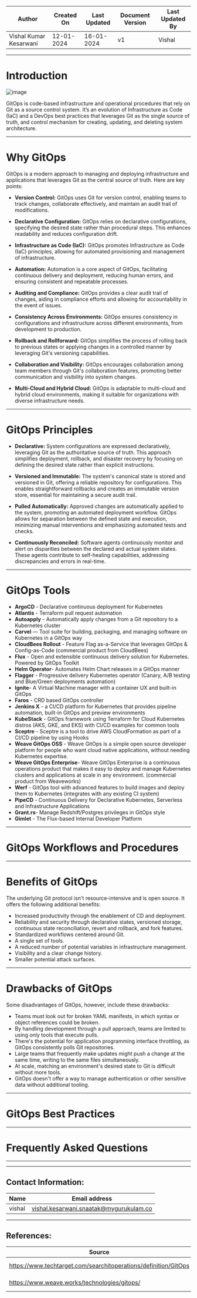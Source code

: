 | Author | Created On | Last Updated | Document Version | Last Updated By |
| ------ | ---------- | ------------ | ---------------- | --------------- |
| Vishal Kumar Kesarwani | 12-01-2024 | 16-01-2024   | v1 | Vishal |
***
# Introduction
![image](https://github.com/avengers-p7/Documentation/assets/156056413/6d918855-2887-4fe4-b731-a66c683f3388)


GitOps is code-based infrastructure and operational procedures that rely on Git as a source control system. It’s an evolution of Infrastructure as Code (IaC) and a DevOps best practices that leverages Git as the single source of truth, and control mechanism for creating, updating, and deleting system architecture.

***
# Why GitOps

GitOps is a modern approach to managing and deploying infrastructure and applications that leverages Git as the central source of truth. Here are key points:

* **Version Control:** GitOps uses Git for version control, enabling teams to track changes, collaborate effectively, and maintain an audit trail of modifications.

* **Declarative Configuration:** GitOps relies on declarative configurations, specifying the desired state rather than procedural steps. This enhances readability and reduces configuration drift.

* **Infrastructure as Code (IaC):** GitOps promotes Infrastructure as Code (IaC) principles, allowing for automated provisioning and management of infrastructure.

* **Automation:** Automation is a core aspect of GitOps, facilitating continuous delivery and deployment, reducing human errors, and ensuring consistent and repeatable processes.

* **Auditing and Compliance:** GitOps provides a clear audit trail of changes, aiding in compliance efforts and allowing for accountability in the event of issues.

* **Consistency Across Environments:** GitOps ensures consistency in configurations and infrastructure across different environments, from development to production.

* **Rollback and Rollforward:** GitOps simplifies the process of rolling back to previous states or applying changes in a controlled manner by leveraging Git's versioning capabilities.

* **Collaboration and Visibility:** GitOps encourages collaboration among team members through Git's collaboration features, promoting better communication and visibility into system changes.

* **Multi-Cloud and Hybrid Cloud:** GitOps is adaptable to multi-cloud and hybrid cloud environments, making it suitable for organizations with diverse infrastructure needs.
***
# GitOps Principles 
* **Declarative:** System configurations are expressed declaratively, leveraging Git as the authoritative source of truth. This approach simplifies deployment, rollback, and disaster recovery by focusing on defining the desired state rather than explicit instructions.

* **Versioned and Immutable:** The system's canonical state is stored and versioned in Git, offering a reliable repository for configurations. This enables straightforward rollbacks and creates an immutable version store, essential for maintaining a secure audit trail.

* **Pulled Automatically:** Approved changes are automatically applied to the system, promoting an automated deployment workflow. GitOps allows for separation between the defined state and execution, minimizing manual interventions and emphasizing automated tests and checks.

* **Continuously Reconciled:** Software agents continuously monitor and alert on disparities between the declared and actual system states. These agents contribute to self-healing capabilities, addressing discrepancies and errors in real-time.
***
# GitOps Tools 
* **ArgoCD** - Declarative continuous deployment for Kubernetes
* **Atlantis** - Terraform pull request automation
* **Autoapply** - Automatically apply changes from a Git repository to a Kubernetes cluster
* **Carvel** — Tool suite for building, packaging, and managing software on Kubernetes in a GitOps way
* **CloudBees Rollout** - Feature Flag as-a-Service that leverages GitOps & Config-as-Code (commercial product from CloudBees)
* **Flux** - Open and extensible continuous delivery solution for Kubernetes. Powered by GitOps Toolkit
* **Helm Operator**- Automates Helm Chart releases in a GitOps manner
* **Flagger** - Progressive delivery Kubernetes operator (Canary, A/B testing and Blue/Green deployments automation)
* **Ignite**- A Virtual Machine manager with a container UX and built-in GitOps
* **Faros** - CRD based GitOps controller
* **Jenkins X** - a CI/CD platform for Kubernetes that provides pipeline automation, built-in GitOps and preview environments
* **KubeStack** - GitOps framework using Terraform for Cloud Kubernetes distros (AKS, GKE, and EKS) with CI/CD examples for common tools
* **Sceptre** - Sceptre is a tool to drive AWS CloudFormation as part of a CI/CD pipeline by using Hooks
* **Weave GitOps OSS** - Weave GitOps is a simple open source developer platform for people who want cloud native applications, without needing Kubernetes expertise.
* **Weave GitOps Enterprise**- Weave GitOps Enterprise is a continuous operations product that makes it easy to deploy and manage Kubernetes clusters and applications at scale in any environment. (commercial product from Weaveworks)
* **Werf** - GitOps tool with advanced features to build images and deploy them to Kubernetes (integrates with any existing CI system)
* **PipeCD** - Continuous Delivery for Declarative Kubernetes, Serverless and Infrastructure Applications
* **Grant.rs**- Manage Redshift/Postgres privileges in GitOps style
* **Gimlet** - The Flux-based Internal Developer Platform
***
# GitOps Workflows and Procedures
*** 
# Benefits of GitOps
The underlying Git protocol isn't resource-intensive and is open source. It offers the following additional benefits:

* Increased productivity through the enablement of CD and deployment.
* Reliability and security through declarative states, versioned storage, continuous state reconciliation, revert and rollback, and fork features.
* Standardized workflows centered around Git.
* A single set of tools.
* A reduced number of potential variables in infrastructure management.
* Visibility and a clear change history.
* Smaller potential attack surfaces.
*** 
# Drawbacks of GitOps
Some disadvantages of GitOps, however, include these drawbacks:

* Teams must look out for broken YAML manifests, in which syntax or object references could be broken.
* By handling development through a pull approach, teams are limited to using only tools that execute pulls.
* There's the potential for application programming interface throttling, as GitOps consistently polls Git repositories.
* Large teams that frequently make updates might push a change at the same time, writing to the same files simultaneously.
* At scale, matching an environment's desired state to Git is difficult without more tools.
* GitOps doesn't offer a way to manage authentication or other sensitive data without additional tooling.

*** 
# GitOps Best Practices
***
# Frequently Asked Questions 
***
***
## Contact Information:
| Name | Email address |
| ---- | ------------- |
| vishal | vishal.kesarwani.snaatak@mygurukulam.co |

***
## References:
| Source | Description |
| ------ | ----------- |
| https://www.techtarget.com/searchitoperations/definition/GitOps | Gitops Features |
| https://www.weave.works/technologies/gitops/ | Gitops Principles |

